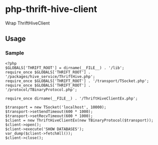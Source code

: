 php-thrift-hive-client
======================
Wrap ThriftHiveClient

Usage
------

### Sample ###

    <?php
    $GLOBALS['THRIFT_ROOT'] = dirname(__FILE__) . '/lib';
    require_once $GLOBALS['THRIFT_ROOT'] . '/packages/hive_service/ThriftHive.php';
    require_once $GLOBALS['THRIFT_ROOT'] . '/transport/TSocket.php';
    require_once $GLOBALS['THRIFT_ROOT'] . '/protocol/TBinaryProtocol.php';

    require_once dirname(__FILE__) . '/ThriftHiveClientEx.php';

    $transport = new TSocket('localhost', 10000);
    $transport->setSendTimeout(600 * 1000);
    $transport->setRecvTimeout(600 * 1000);
    $client = new ThriftHiveClientEx(new TBinaryProtocol($transport));
    $client->open();
    $client->execute('SHOW DATABASES');
    var_dump($client->fetchAll());
    $client->close();
